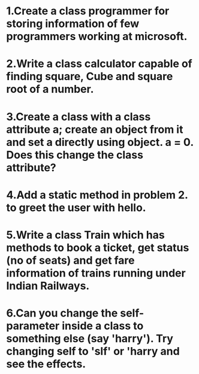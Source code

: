 # 1.Create a class programmer for storing information of few programmers working at microsoft.
# 2.Write a class calculator capable of finding square, Cube and square root of a number.
# 3.Create a class with a class attribute a; create an object from it and set a directly using object. a = 0. Does this change the class attribute?
# 4.Add a static method in problem 2. to greet the user with hello.
# 5.Write a class Train which has methods to book a ticket, get status (no of seats) and get fare information of trains running under Indian Railways.
# 6.Can you change the self-parameter inside a class to something else (say 'harry'). Try changing self to 'slf' or 'harry and see the effects.